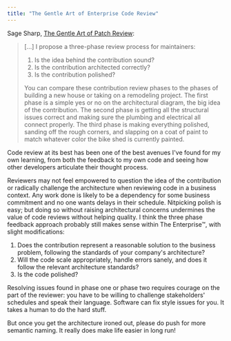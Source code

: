 ```yaml
---
title: "The Gentle Art of Enterprise Code Review"
---
```


Sage Sharp, [The Gentle Art of Patch Review][ref1]:

> [&hellip;] I propose a three-phase review process for maintainers:
>
> 1. Is the idea behind the contribution sound?
> 2. Is the contribution architected correctly?
> 3. Is the contribution polished?
>
> You can compare these contribution review phases to the phases of building a new house or taking on a remodeling project. The first phase is a simple yes or no on the architectural diagram, the big idea of the contribution. The second phase is getting all the structural issues correct and making sure the plumbing and electrical all connect properly. The third phase is making everything polished, sanding off the rough corners, and slapping on a coat of paint to match whatever color the bike shed is currently painted.

Code review at its best has been one of the best avenues I've found for my own learning, from both the feedback to my own code and seeing how other developers articulate their thought process.

Reviewers may not feel empowered to question the idea of the contribution or radically challenge the architecture when reviewing code in a business context. Any work done is likely to be a dependency for some business commitment and no one wants delays in their schedule. Nitpicking polish is easy; but doing so without raising architectural concerns undermines the value of code reviews without helping quality. I think the three phase feedback approach probably still makes sense within The Enterprise&trade;, with slight modifications:

1. Does the contribution represent a reasonable solution to the business problem, following the standards of your company's architecture?
2. Will the code scale appropriately, handle errors sanely, and does it follow the relevant architecture standards?
3. Is the code polished?

Resolving issues found in phase one or phase two requires courage on the part of the reviewer: you have to be willing to challenge stakeholders' schedules and speak their language. Software can fix style issues for you. It takes a human to do the hard stuff.

But once you get the architecture ironed out, please do push for more semantic naming. It really does make life easier in long run!

[ref1]: http://sage.thesharps.us/2014/09/01/the-gentle-art-of-patch-review/

